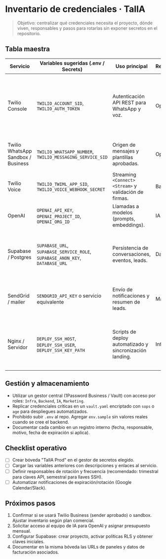 # Inventario de credenciales · TalIA

> Objetivo: centralizar qué credenciales necesita el proyecto, dónde viven, responsables y pasos para rotarlas sin exponer secretos en el repositorio.

## Tabla maestra

| Servicio | Variables sugeridas (.env / Secrets) | Uso principal | Responsables | Notas de rotación |
|----------|--------------------------------------|---------------|--------------|-------------------|
| Twilio Console | `TWILIO_ACCOUNT_SID`, `TWILIO_AUTH_TOKEN` | Autenticación API REST para WhatsApp y voz. | Operaciones | Rotar desde Twilio Console → Account → API Keys. Preferir API Keys secundarias en vez del Auth Token maestro. |
| Twilio WhatsApp Sandbox / Business | `TWILIO_WHATSAPP_NUMBER`, `TWILIO_MESSAGING_SERVICE_SID` | Origen de mensajes y plantillas aprobadas. | Operaciones | Documentar cada sender/plantilla y fechas de renovación. |
| Twilio Voice | `TWILIO_TWIML_APP_SID`, `TWILIO_VOICE_WEBHOOK_SECRET` | Streaming `<Connect><Stream>` y validación de firmas. | Backend | Generar secret para validar `X-Twilio-Signature`. |
| OpenAI | `OPENAI_API_KEY`, `OPENAI_PROJECT_ID`, `OPENAI_ORG_ID` | Llamadas a modelos (prompts, embeddings). | IA | Activar rotate en portal de OpenAI y registrar fecha. |
| Supabase / Postgres | `SUPABASE_URL`, `SUPABASE_SERVICE_ROLE`, `SUPABASE_ANON_KEY`, `DATABASE_URL` | Persistencia de conversaciones, eventos, leads. | Datos | Guardar `SERVICE_ROLE` sólo en servidor; comprobar políticas RLS cuando se regenere. |
| SendGrid / mailer | `SENDGRID_API_KEY` o servicio equivalente | Envío de notificaciones y resumen de leads. | Marketing | Configurar API Key con permisos mínimos y activar alertas de rebote. |
| Nginx / Servidor | `DEPLOY_SSH_HOST`, `DEPLOY_SSH_USER`, `DEPLOY_SSH_KEY_PATH` | Scripts de deploy automatizado y sincronización landing. | Infra | Mantener llaves en gestor de secretos (1Password, Vault). Rotar al rotar llaves del servidor. |

## Gestión y almacenamiento
- Utilizar un gestor central (1Password Business / Vault) con acceso por roles: `Infra`, `Backend`, `IA`, `Marketing`.
- Replicar credenciales críticas en un `vault.yaml` encriptado con `sops` o `age` para despliegues automatizados.
- Prohibido subir `.env` al repo. Agregar `env.sample` sin valores reales cuando se cree el backend.
- Documentar cada cambio en un registro interno (fecha, responsable, motivo, fecha de expiración si aplica).

## Checklist operativo
- [ ] Crear bóveda "TalIA Prod" en el gestor de secretos elegido.
- [ ] Cargar las variables anteriores con descripciones y enlaces al servicio.
- [ ] Definir responsables de rotación y frecuencia (recomendado: trimestral para claves API, semestral para llaves SSH).
- [ ] Automatizar notificaciones de expiración/rotación (Google Calendar/Slack).

## Próximos pasos
1. Confirmar si se usará Twilio Business (sender aprobado) o sandbox. Ajustar inventario según plan comercial.
2. Solicitar acceso al equipo de IA para OpenAI y asignar presupuesto mensual.
3. Configurar Supabase: crear proyecto, activar políticas RLS y obtener claves iniciales.
4. Documentar en la misma bóveda las URLs de paneles y datos de facturación asociados.
